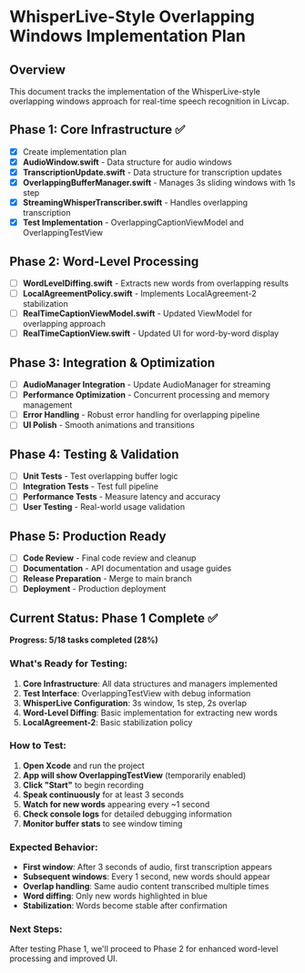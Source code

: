 # WhisperLive-Style Overlapping Windows Implementation Plan

## Overview
This document tracks the implementation of the WhisperLive-style overlapping windows approach for real-time speech recognition in Livcap.

## Phase 1: Core Infrastructure ✅
- [x] Create implementation plan
- [x] **AudioWindow.swift** - Data structure for audio windows
- [x] **TranscriptionUpdate.swift** - Data structure for transcription updates
- [x] **OverlappingBufferManager.swift** - Manages 3s sliding windows with 1s step
- [x] **StreamingWhisperTranscriber.swift** - Handles overlapping transcription
- [x] **Test Implementation** - OverlappingCaptionViewModel and OverlappingTestView

## Phase 2: Word-Level Processing
- [ ] **WordLevelDiffing.swift** - Extracts new words from overlapping results
- [ ] **LocalAgreementPolicy.swift** - Implements LocalAgreement-2 stabilization
- [ ] **RealTimeCaptionViewModel.swift** - Updated ViewModel for overlapping approach
- [ ] **RealTimeCaptionView.swift** - Updated UI for word-by-word display

## Phase 3: Integration & Optimization
- [ ] **AudioManager Integration** - Update AudioManager for streaming
- [ ] **Performance Optimization** - Concurrent processing and memory management
- [ ] **Error Handling** - Robust error handling for overlapping pipeline
- [ ] **UI Polish** - Smooth animations and transitions

## Phase 4: Testing & Validation
- [ ] **Unit Tests** - Test overlapping buffer logic
- [ ] **Integration Tests** - Test full pipeline
- [ ] **Performance Tests** - Measure latency and accuracy
- [ ] **User Testing** - Real-world usage validation

## Phase 5: Production Ready
- [ ] **Code Review** - Final code review and cleanup
- [ ] **Documentation** - API documentation and usage guides
- [ ] **Release Preparation** - Merge to main branch
- [ ] **Deployment** - Production deployment

## Current Status: Phase 1 Complete ✅
**Progress: 5/18 tasks completed (28%)**

### What's Ready for Testing:
1. **Core Infrastructure**: All data structures and managers implemented
2. **Test Interface**: OverlappingTestView with debug information
3. **WhisperLive Configuration**: 3s window, 1s step, 2s overlap
4. **Word-Level Diffing**: Basic implementation for extracting new words
5. **LocalAgreement-2**: Basic stabilization policy

### How to Test:
1. **Open Xcode** and run the project
2. **App will show OverlappingTestView** (temporarily enabled)
3. **Click "Start"** to begin recording
4. **Speak continuously** for at least 3 seconds
5. **Watch for new words** appearing every ~1 second
6. **Check console logs** for detailed debugging information
7. **Monitor buffer stats** to see window timing

### Expected Behavior:
- **First window**: After 3 seconds of audio, first transcription appears
- **Subsequent windows**: Every 1 second, new words should appear
- **Overlap handling**: Same audio content transcribed multiple times
- **Word diffing**: Only new words highlighted in blue
- **Stabilization**: Words become stable after confirmation

### Next Steps:
After testing Phase 1, we'll proceed to Phase 2 for enhanced word-level processing and improved UI. 
